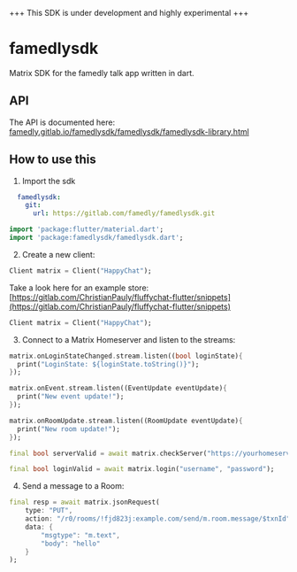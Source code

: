 +++ This SDK is under development and highly experimental +++

# famedlysdk

Matrix SDK for the famedly talk app written in dart.

## API

The API is documented here: [famedly.gitlab.io/famedlysdk/famedlysdk/famedlysdk-library.html](https://famedly.gitlab.io/famedlysdk/famedlysdk/famedlysdk-library.html)

## How to use this

1. Import the sdk

```yaml
  famedlysdk:
    git:
      url: https://gitlab.com/famedly/famedlysdk.git
```

```dart
import 'package:flutter/material.dart';
import 'package:famedlysdk/famedlysdk.dart';
```

2. Create a new client:

```dart
Client matrix = Client("HappyChat");
```

Take a look here for an example store:
[https://gitlab.com/ChristianPauly/fluffychat-flutter/snippets](https://gitlab.com/ChristianPauly/fluffychat-flutter/snippets)

```dart
Client matrix = Client("HappyChat");
```

3. Connect to a Matrix Homeserver and listen to the streams:

```dart
matrix.onLoginStateChanged.stream.listen((bool loginState){ 
  print("LoginState: ${loginState.toString()}");
});

matrix.onEvent.stream.listen((EventUpdate eventUpdate){ 
  print("New event update!");
});

matrix.onRoomUpdate.stream.listen((RoomUpdate eventUpdate){ 
  print("New room update!");
});

final bool serverValid = await matrix.checkServer("https://yourhomeserver.abc");

final bool loginValid = await matrix.login("username", "password");
```

4. Send a message to a Room:

```dart
final resp = await matrix.jsonRequest(
    type: "PUT",
    action: "/r0/rooms/!fjd823j:example.com/send/m.room.message/$txnId",
    data: {
        "msgtype": "m.text",
        "body": "hello"
    }
);
```
